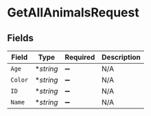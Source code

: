 # GetAllAnimalsRequest


## Fields

| Field              | Type               | Required           | Description        |
| ------------------ | ------------------ | ------------------ | ------------------ |
| `Age`              | **string*          | :heavy_minus_sign: | N/A                |
| `Color`            | **string*          | :heavy_minus_sign: | N/A                |
| `ID`               | **string*          | :heavy_minus_sign: | N/A                |
| `Name`             | **string*          | :heavy_minus_sign: | N/A                |